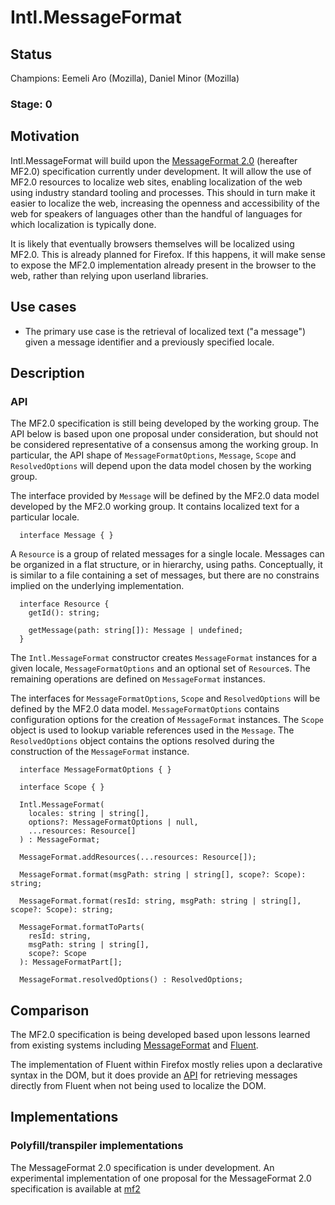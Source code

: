 # Intl.MessageFormat

## Status

Champions: Eemeli Aro (Mozilla), Daniel Minor (Mozilla)

### Stage: 0

## Motivation

Intl.MessageFormat will build upon the [MessageFormat 2.0](https://github.com/unicode-org/message-format-wg/) (hereafter MF2.0)
specification currently under development. It will allow the use of MF2.0 resources
to localize web sites, enabling localization of the web using industry standard tooling and
processes. This should in turn make it easier to localize the web, increasing the openness
and accessibility of the web for speakers of languages other than the handful of languages for
which localization is typically done.

It is likely that eventually browsers themselves will be localized using MF2.0. This is already
planned for Firefox. If this happens, it will make sense to expose the MF2.0 implementation
already present in the browser to the web, rather than relying upon userland libraries.

## Use cases

* The primary use case is the retrieval of localized text ("a message") given a message
identifier and a previously specified locale.

## Description

### API

The MF2.0 specification is still being developed by the working group. The API below is based
upon one proposal under consideration, but should not be considered representative of a
consensus among the working group. In particular, the API shape of `MessageFormatOptions`,
`Message`, `Scope` and `ResolvedOptions` will depend upon the data model chosen by the
working group.

The interface provided by `Message` will be defined by the MF2.0 data model developed by
the MF2.0 working group. It contains localized text for a particular locale.

```
  interface Message { }
```

A `Resource` is a group of related messages for a single locale. Messages can be organized
in a flat structure, or in hierarchy, using paths. Conceptually, it is similar to a file
containing a set of messages, but there are no constrains implied on the underlying
implementation.

```
  interface Resource {
    getId(): string;

    getMessage(path: string[]): Message | undefined;
  }
```

The `Intl.MessageFormat` constructor creates `MessageFormat` instances for a given locale,
`MessageFormatOptions` and an optional set of `Resource`s. The remaining operations are
defined on `MessageFormat` instances.

The interfaces for `MessageFormatOptions`, `Scope` and `ResolvedOptions` will be defined
by the MF2.0 data model. `MessageFormatOptions` contains configuration options for the
creation of `MessageFormat` instances. The `Scope` object is used to lookup variable
references used in the `Message`. The `ResolvedOptions` object contains the options
resolved during the construction of the `MessageFormat` instance.

```
  interface MessageFormatOptions { }

  interface Scope { }

  Intl.MessageFormat(
    locales: string | string[],
    options?: MessageFormatOptions | null,
    ...resources: Resource[]
  ) : MessageFormat;

  MessageFormat.addResources(...resources: Resource[]);

  MessageFormat.format(msgPath: string | string[], scope?: Scope): string;

  MessageFormat.format(resId: string, msgPath: string | string[], scope?: Scope): string;

  MessageFormat.formatToParts(
    resId: string,
    msgPath: string | string[],
    scope?: Scope
  ): MessageFormatPart[];

  MessageFormat.resolvedOptions() : ResolvedOptions;
```

## Comparison

The MF2.0 specification is being developed based upon lessons learned from existing
systems including
[MessageFormat](https://unicode-org.github.io/icu/userguide/format_parse/messages/) and [Fluent](https://projectfluent.org/).

The implementation of Fluent within Firefox mostly relies upon a declarative syntax in the
DOM, but it does provide an [API](https://firefox-source-docs.mozilla.org/l10n/fluent/tutorial.html#non-markup-localization)
for retrieving messages directly from Fluent when not being used to localize the DOM.

## Implementations

### Polyfill/transpiler implementations

The MessageFormat 2.0 specification is under development. An experimental implementation of one
proposal for the MessageFormat 2.0 specification is available at
[mf2](https://github.com/messageformat/messageformat/tree/mf2/packages/messageformat)
